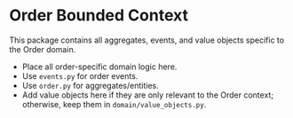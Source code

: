 # Order Bounded Context

This package contains all aggregates, events, and value objects specific to the Order domain.

- Place all order-specific domain logic here.
- Use `events.py` for order events.
- Use `order.py` for aggregates/entities.
- Add value objects here if they are only relevant to the Order context; otherwise, keep them in `domain/value_objects.py`.
